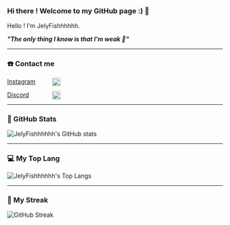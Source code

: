 ### Hi there ! Welcome to my GitHub page :) 👋

Hello ! I'm JelyFishhhhhh.


***"The only thing I know is that I'm weak 🤕"***

---

### ☎️ Contact me

<div id="Contact" style="width:125px;">
    <a href="https://www.instagram.com/70ny._.w419.h/">
        <p >
            Instagram
            <img src="https://leadsbridge.com/wp-content/themes/leadsbridge/img/integration-lg-logos/logo681.png" alt="instagram" style="width:20px;float:right;">
        </p>
    </a>
    <a href="https://discordapp.com/users/455256442761379850">
        <p>
            Discord
            <img src="https://www.zicklincenter.org/wp-content/uploads/2022/06/Discord_icon.svg_.png" alt = "Discord" style="width:20px;float:right;">
        </p>
    </a>
</div>

<!-- <style>
    #Contact{
        width: 125px;
    } 
    #Contact img{
        width: 20px;
        height: auto;
        float: right;
    }
</style> -->

---
### 🗽 GitHub Stats

![JelyFishhhhhh's GitHub stats](https://github-readme-stats.vercel.app/api?username=JelyFishhhhhh&show_icons=true&theme=ocean_dark&hide_border=true/)

---
### 💻 My Top Lang
![JelyFishhhhhh's Top Langs](https://github-readme-stats.vercel.app/api/top-langs?username=JelyFishhhhhh&theme=ocean_dark&hide_border=true&layout=compact)

---
### 📓 My Streak
![GitHub Streak](https://streak-stats.demolab.com?user=JelyFishhhhhh&theme=dark&hide_border=true&border_radius=5&date_format=M%20j%5B%2C%20Y%5D)
